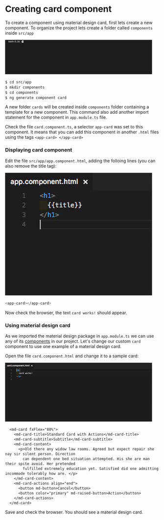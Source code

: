 # Creating card component

To create a component using material design card, first lets create a new component.
To organize the project lets create a folder called `components` inside `src/app`


![](images/002.generate-card.gif?raw=true)

```sh
$ cd src/app
$ mkdir components
$ cd components
$ ng generate component card
```

A new folder `cards` will be created inside `components` folder containing a template for a new component. This command also add another import statement for the component in `app.module.ts` file.

Check the file `card.component.ts`, a selector `app-card` was set to this component. It means that you can add this component in another `.html` files using the tags `<app-card> </app-card>` 

### Displaying card component

Edit the file `src/app/app.component.html`, adding the folloing lines (you can also remove the title tag):

![](images/002.insert-card-component.gif?raw=true)

```sh
<app-card></app-card>
```

Now check the browser, the text `card works!` should appear.

### Using material design card

As we imported the material design package in `app.module.ts` we can use any of its [components](https://material.angular.io/components) in our project. Let's change our custom `card` component to use one example of a material design card. 

Open the file `card.component.html` and change it to a sample card:

![](images/002.material-design-card.gif?raw=true)

```
  <md-card fxFlex="80%">
    <md-card-title>Standard Card with Actions</md-card-title>
    <md-card-subtitle>Subtitle</md-card-subtitle>
    <md-card-content>
      <p>Old there any widow law rooms. Agreed but expect repair she nay sir silent person. Direction
        can dependent one bed situation attempted. His she are man their spite avoid. Her pretended
        fulfilled extremely education yet. Satisfied did one admitting incommode tolerably how are. </p>
    </md-card-content>
    <md-card-actions align="end">
      <button md-button>Cancel</button>
      <button color="primary" md-raised-button>Action</button>
    </md-card-actions>
  </md-card>
```

Save and check the browser. You should see a material design card.